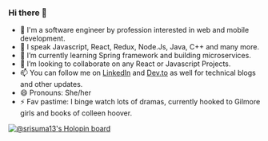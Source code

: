 ### Hi there 👋

- 🔭 I'm a software engineer by profession interested in web and mobile development.
- 🎤 I speak Javascript, React, Redux, Node.Js, Java, C++ and many more.
- 🌱 I’m currently learning Spring framework and building microservices.
- 👯 I’m looking to collaborate on any React or Javascript Projects.
- 📫 You can follow me on [LinkedIn](https://www.linkedin.com/in/srisuma-atluri/) and [Dev.to](https://dev.to/srisuma13) as well for technical blogs and other updates.
- 😄 Pronouns: She/her
- ⚡  Fav pastime: I binge watch lots of dramas, currently hooked to Gilmore girls and books of colleen hoover.



[![@srisuma13's Holopin board](https://holopin.me/srisuma13)](https://holopin.io/@srisuma13)

